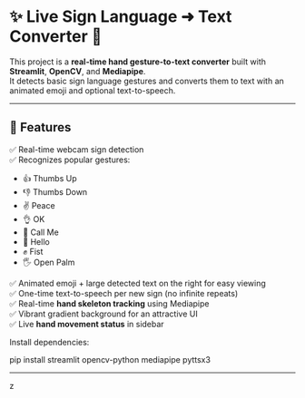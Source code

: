 # ✨ Live Sign Language ➜ Text Converter 🤟

This project is a **real-time hand gesture-to-text converter** built with **Streamlit**, **OpenCV**, and **Mediapipe**.  
It detects basic sign language gestures and converts them to text with an animated emoji and optional text-to-speech.

---

## 🎯 **Features**

✅ Real-time webcam sign detection  
✅ Recognizes popular gestures:  
   - 👍 Thumbs Up  
   - 👎 Thumbs Down  
   - ✌️ Peace  
   - 👌 OK  
   - 🤙 Call Me  
   - 👋 Hello  
   - ✊ Fist  
   - 🖐️ Open Palm

✅ Animated emoji + large detected text on the right for easy viewing  
✅ One-time text-to-speech per new sign (no infinite repeats)  
✅ Real-time **hand skeleton tracking** using Mediapipe  
✅ Vibrant gradient background for an attractive UI  
✅ Live **hand movement status** in sidebar

Install dependencies:

pip install streamlit opencv-python mediapipe pyttsx3



---
z